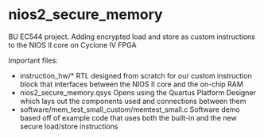 # nios2_secure_memory
BU EC544 project. Adding encrypted load and store as custom instructions to the NIOS II core on Cyclone IV FPGA

Important files:
  - instruction_hw/* 
 RTL designed from scratch for our custom instruction block that interfaces between the NIOS II core and the on-chip RAM
  - nios2_secure_memory.qsys
 Opens using the Quartus Platform Designer which lays out the components used and connections between them
  - software/mem_test_small_custom/memtest_small.c
 Software demo based off of example code that uses both the built-in and the new secure load/store instructions

